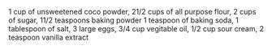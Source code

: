 1 cup of unsweetened coco powder,
21/2 cups of all purpose flour,
2 cups of sugar,
11/2 teaspoons baking powder 
1 teaspoon of baking soda,
1 tablespoon of salt,
3 large eggs,
3/4 cup vegitable oil,
1/2 cup sour cream,
2 teaspoon vanilla extract
